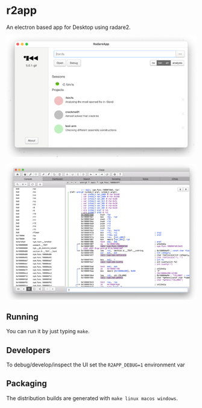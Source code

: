 r2app
=====

An electron based app for Desktop using radare2.

![](src/img/r2app.png)

![](src/img/r2app2.png)

Running
--------

You can run it by just typing `make`.

Developers
----------

To debug/develop/inspect the UI set the `R2APP_DEBUG=1` environment var

Packaging
---------

The distribution builds are generated with `make linux macos windows`.
